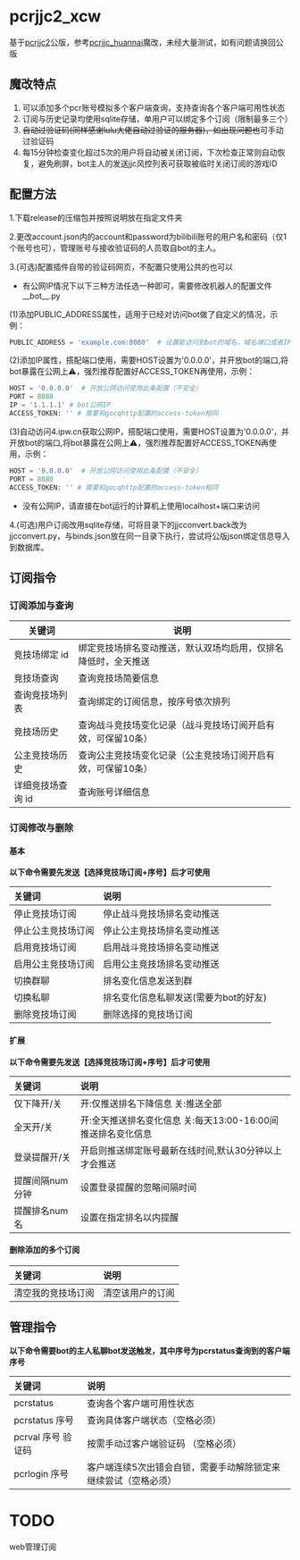 # pcrjjc2_xcw

基于[pcrjjc2](https://github.com/cc004/pcrjjc2)公版，参考[pcrjjc_huannai](https://github.com/SonderXiaoming/pcrjjc_huannai/)魔改，未经大量测试，如有问题请换回公版

## 魔改特点

1. 可以添加多个pcr账号模拟多个客户端查询，支持查询各个客户端可用性状态
2. 订阅与历史记录均使用sqlite存储，单用户可以绑定多个订阅（限制最多三个）
3. ~~自动过验证码(同样感谢lulu大佬自动过验证的服务器)，如出现问题也~~可手动过验证码
4. 每15分钟检查变化超过5次的用户将自动被关闭订阅，下次检查正常则自动恢复，避免刷屏，bot主人的发送jjc风控列表可获取被临时关闭订阅的游戏ID

## 配置方法

1.下载release的压缩包并按照说明放在指定文件夹

2.更改account.json内的account和password为bilibili账号的用户名和密码（仅1个账号也可），管理账号与接收验证码的人员取自bot的主人。 

3.(可选)配置插件自带的验证码网页，不配置只使用公共的也可以

- 有公网IP情况下以下三种方法任选一种即可，需要修改机器人的配置文件__bot__.py

(1)添加PUBLIC_ADDRESS属性，适用于已经对访问bot做了自定义的情况，示例：

```python
PUBLIC_ADDRESS = 'example.com:8080'  # 设置能访问到bot的域名，域名端口或者IP端口组合
```
(2)添加IP属性，搭配端口使用，需要HOST设置为'0.0.0.0'，并开放bot的端口,将bot暴露在公网上⚠，强烈推荐配置好ACCESS_TOKEN再使用，示例：

```python
HOST = '0.0.0.0'  # 开放公网访问使用此条配置（不安全）
PORT = 8080
IP = '1.1.1.1' # bot公网IP
ACCESS_TOKEN: '' # 需要和gocqhttp配置的access-token相同
```

(3)自动访问4.ipw.cn获取公网IP，搭配端口使用，需要HOST设置为'0.0.0.0'，并开放bot的端口,将bot暴露在公网上⚠，强烈推荐配置好ACCESS_TOKEN再使用，示例：

```python
HOST = '0.0.0.0'  # 开放公网访问使用此条配置（不安全）
PORT = 8080
ACCESS_TOKEN: '' # 需要和gocqhttp配置的access-token相同
```

- 没有公网IP，请直接在bot运行的计算机上使用localhost+端口来访问

4.(可选)用户订阅改用sqlite存储，可将目录下的jjcconvert.back改为jjcconvert.py，与binds.json放在同一目录下执行，尝试将公版json绑定信息导入到数据库。

## 订阅指令

### 订阅添加与查询

| 关键词        | 说明                              |
|------------|---------------------------------|
| 竞技场绑定 id   | 绑定竞技场排名变动推送，默认双场均启用，仅排名降低时，全天推送 |
| 竞技场查询      | 查询竞技场简要信息                       |
| 查询竞技场列表    | 查询绑定的订阅信息，按序号依次排列               |
| 竞技场历史      | 查询战斗竞技场变化记录（战斗竞技场订阅开启有效，可保留10条） |
| 公主竞技场历史    | 查询公主竞技场变化记录（公主竞技场订阅开启有效，可保留10条） |
| 详细竞技场查询 id | 查询账号详细信息                        |

### 订阅修改与删除

#### 基本

**以下命令需要先发送【选择竞技场订阅+序号】后才可使用**

| 关键词       | 说明                    |
|:----------|:----------------------|
| 停止竞技场订阅   | 停止战斗竞技场排名变动推送         |
| 停止公主竞技场订阅 | 停止公主竞技场排名变动推送         |
| 启用竞技场订阅   | 启用战斗竞技场排名变动推送         |
| 启用公主竞技场订阅 | 启用公主竞技场排名变动推送         |
| 切换群聊      | 排名变化信息发送到群            |
| 切换私聊      | 排名变化信息私聊发送(需要为bot的好友) |
| 删除竞技场订阅   | 删除选择的竞技场订阅            |

#### 扩展

**以下命令需要先发送【选择竞技场订阅+序号】后才可使用**

| 关键词       | 说明                                    |
|:----------|:--------------------------------------|
| 仅下降开/关    | 开:仅推送排名下降信息 关:推送全部                    |
| 全天开/关     | 开:全天推送排名变化信息 关:每天13:00-16:00间推送排名变化信息 |
| 登录提醒开/关   | 开启则推送绑定账号最新在线时间,默认30分钟以上才会推送          |
| 提醒间隔num分钟 | 设置登录提醒的忽略间隔时间                         |
| 提醒排名num名  | 设置在指定排名以内提醒                           |

#### 删除添加的多个订阅

| 关键词       | 说明       |
|:----------|:---------|
| 清空我的竞技场订阅 | 清空该用户的订阅 |

## 管理指令

**以下命令需要bot的主人私聊bot发送触发，其中序号为pcrstatus查询到的客户端序号**

| 关键词           | 说明                               |
|:--------------|:---------------------------------|
| pcrstatus     | 查询各个客户端可用性状态                     |
| pcrstatus 序号  | 查询具体客户端状态（空格必须）                  |
| pcrval 序号 验证码 | 按需手动过客户端验证码 （空格必须）               |
| pcrlogin 序号   | 客户端连续5次出错会自锁，需要手动解除锁定来继续尝试（空格必须） |

# TODO
web管理订阅
